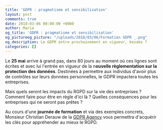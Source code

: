 ```yaml
---
title: 'GDPR : pragmatisme et sensibilisation'
layout: post
comments: true
date: 2018-03-06 00:00:00 +0000
author: Marie
og_title: 'GDPR : pragmatisme et sensibilisation'
og_pictureog_picture: "/uploads/2018/03/06/Formation GDPR _.png"
og_description: Le GDPR entre prochainement en vigueur, kezako ?
categories: []
---
```

Le **25 mai** arrive à grand pas, dans 80 jours au moment où ces lignes sont écrites et avec lui l'entrée en vigueur de la n**ouvelle règlementation sur la protection des données**. Destinées à permettre aux individus d'avoir plus de contrôles sur leurs données personnelles, le GDPR impactera toutes les entreprises. 

Mais quels seront les impacts du RGPD sur la vie des entreprises ? Comment faire pour être en règle d'ici là ? Quelles conséquences pour les entreprises qui ne seront pas prêtes ? 

Au cours d'une **journée de formation** et via des exemples concrets, Monsieur Christian Derauw de la [GDPR Agency](https://gdpr.agency/) vous permettra d'acquérir les clés pour appréhender au mieux le RGPD. 